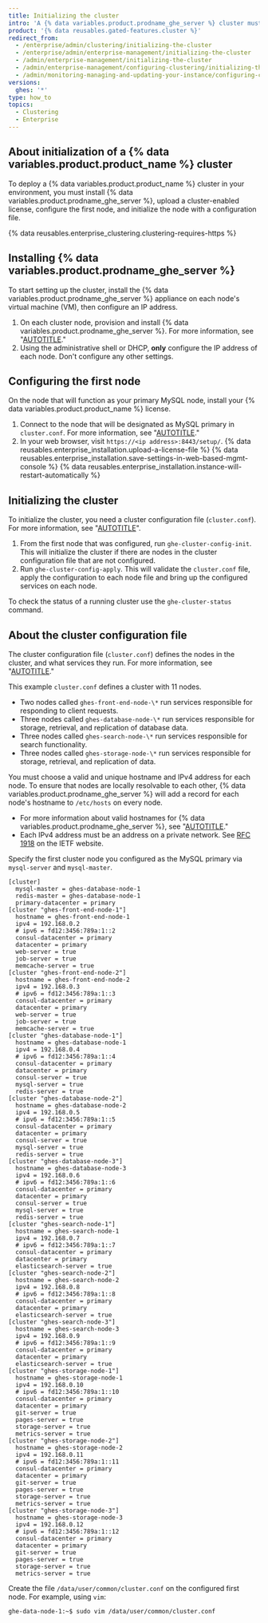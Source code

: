 ```yaml
---
title: Initializing the cluster
intro: 'A {% data variables.product.prodname_ghe_server %} cluster must be set up with a license and initialized using the administrative shell (SSH).'
product: '{% data reusables.gated-features.cluster %}'
redirect_from:
  - /enterprise/admin/clustering/initializing-the-cluster
  - /enterprise/admin/enterprise-management/initializing-the-cluster
  - /admin/enterprise-management/initializing-the-cluster
  - /admin/enterprise-management/configuring-clustering/initializing-the-cluster
  - /admin/monitoring-managing-and-updating-your-instance/configuring-clustering/initializing-the-cluster
versions:
  ghes: '*'
type: how_to
topics:
  - Clustering
  - Enterprise
---
```


## About initialization of a {% data variables.product.product_name %} cluster

To deploy a {% data variables.product.product_name %} cluster in your environment, you must install {% data variables.product.prodname_ghe_server %}, upload a cluster-enabled license, configure the first node, and initialize the node with a configuration file.

{% data reusables.enterprise_clustering.clustering-requires-https %}

## Installing {% data variables.product.prodname_ghe_server %}

To start setting up the cluster, install the {% data variables.product.prodname_ghe_server %} appliance on each node's virtual machine (VM), then configure an IP address.

1. On each cluster node, provision and install {% data variables.product.prodname_ghe_server %}. For more information, see "[AUTOTITLE](/admin/installation/setting-up-a-github-enterprise-server-instance)."
1. Using the administrative shell or DHCP, **only** configure the IP address of each node. Don't configure any other settings.

## Configuring the first node

On the node that will function as your primary MySQL node, install your {% data variables.product.product_name %} license.

1. Connect to the node that will be designated as MySQL primary in `cluster.conf`. For more information, see "[AUTOTITLE](/admin/enterprise-management/configuring-clustering/initializing-the-cluster#about-the-cluster-configuration-file)."
1. In your web browser, visit `https://<ip address>:8443/setup/`.
{% data reusables.enterprise_installation.upload-a-license-file %}
{% data reusables.enterprise_installation.save-settings-in-web-based-mgmt-console %}
{% data reusables.enterprise_installation.instance-will-restart-automatically %}

## Initializing the cluster

To initialize the cluster, you need a cluster configuration file (`cluster.conf`). For more information, see "[AUTOTITLE](/admin/enterprise-management/configuring-clustering/initializing-the-cluster#about-the-cluster-configuration-file)".

1. From the first node that was configured, run `ghe-cluster-config-init`. This will initialize the cluster if there are nodes in the cluster configuration file that are not configured.
1. Run `ghe-cluster-config-apply`. This will validate the `cluster.conf` file, apply the configuration to each node file and bring up the configured services on each node.

To check the status of a running cluster use the `ghe-cluster-status` command.

## About the cluster configuration file

The cluster configuration file (`cluster.conf`) defines the nodes in the cluster, and what services they run.
For more information, see "[AUTOTITLE](/admin/enterprise-management/configuring-clustering/about-cluster-nodes)."

This example `cluster.conf` defines a cluster with 11 nodes.

* Two nodes called `ghes-front-end-node-\*` run services responsible for responding to client requests.
* Three nodes called `ghes-database-node-\*` run services responsible for storage, retrieval, and replication of database data.
* Three nodes called `ghes-search-node-\*` run services responsible for search functionality.
* Three nodes called `ghes-storage-node-\*` run services responsible for storage, retrieval, and replication of data.

You must choose a valid and unique hostname and IPv4 address for each node. To ensure that nodes are locally resolvable to each other, {% data variables.product.prodname_ghe_server %} will add a record for each node's hostname to `/etc/hosts` on every node.

* For more information about valid hostnames for {% data variables.product.prodname_ghe_server %}, see "[AUTOTITLE](/admin/configuration/configuring-network-settings/configuring-the-hostname-for-your-instance)."
* Each IPv4 address must be an address on a private network. See [RFC 1918](https://datatracker.ietf.org/doc/html/rfc1918) on the IETF website.

Specify the first cluster node you configured as the MySQL primary via `mysql-server` and `mysql-master`.

```shell
[cluster]
  mysql-master = ghes-database-node-1
  redis-master = ghes-database-node-1
  primary-datacenter = primary
[cluster "ghes-front-end-node-1"]
  hostname = ghes-front-end-node-1
  ipv4 = 192.168.0.2
  # ipv6 = fd12:3456:789a:1::2
  consul-datacenter = primary
  datacenter = primary
  web-server = true
  job-server = true
  memcache-server = true
[cluster "ghes-front-end-node-2"]
  hostname = ghes-front-end-node-2
  ipv4 = 192.168.0.3
  # ipv6 = fd12:3456:789a:1::3
  consul-datacenter = primary
  datacenter = primary
  web-server = true
  job-server = true
  memcache-server = true
[cluster "ghes-database-node-1"]
  hostname = ghes-database-node-1
  ipv4 = 192.168.0.4
  # ipv6 = fd12:3456:789a:1::4
  consul-datacenter = primary
  datacenter = primary
  consul-server = true
  mysql-server = true
  redis-server = true
[cluster "ghes-database-node-2"]
  hostname = ghes-database-node-2
  ipv4 = 192.168.0.5
  # ipv6 = fd12:3456:789a:1::5
  consul-datacenter = primary
  datacenter = primary
  consul-server = true
  mysql-server = true
  redis-server = true
[cluster "ghes-database-node-3"]
  hostname = ghes-database-node-3
  ipv4 = 192.168.0.6
  # ipv6 = fd12:3456:789a:1::6
  consul-datacenter = primary
  datacenter = primary
  consul-server = true
  mysql-server = true
  redis-server = true
[cluster "ghes-search-node-1"]
  hostname = ghes-search-node-1
  ipv4 = 192.168.0.7
  # ipv6 = fd12:3456:789a:1::7
  consul-datacenter = primary
  datacenter = primary
  elasticsearch-server = true
[cluster "ghes-search-node-2"]
  hostname = ghes-search-node-2
  ipv4 = 192.168.0.8
  # ipv6 = fd12:3456:789a:1::8
  consul-datacenter = primary
  datacenter = primary
  elasticsearch-server = true
[cluster "ghes-search-node-3"]
  hostname = ghes-search-node-3
  ipv4 = 192.168.0.9
  # ipv6 = fd12:3456:789a:1::9
  consul-datacenter = primary
  datacenter = primary
  elasticsearch-server = true
[cluster "ghes-storage-node-1"]
  hostname = ghes-storage-node-1
  ipv4 = 192.168.0.10
  # ipv6 = fd12:3456:789a:1::10
  consul-datacenter = primary
  datacenter = primary
  git-server = true
  pages-server = true
  storage-server = true
  metrics-server = true
[cluster "ghes-storage-node-2"]
  hostname = ghes-storage-node-2
  ipv4 = 192.168.0.11
  # ipv6 = fd12:3456:789a:1::11
  consul-datacenter = primary
  datacenter = primary
  git-server = true
  pages-server = true
  storage-server = true
  metrics-server = true
[cluster "ghes-storage-node-3"]
  hostname = ghes-storage-node-3
  ipv4 = 192.168.0.12
  # ipv6 = fd12:3456:789a:1::12
  consul-datacenter = primary
  datacenter = primary
  git-server = true
  pages-server = true
  storage-server = true
  metrics-server = true
```

Create the file `/data/user/common/cluster.conf` on the configured first node. For example, using `vim`:

   ```shell
   ghe-data-node-1:~$ sudo vim /data/user/common/cluster.conf
   ```
